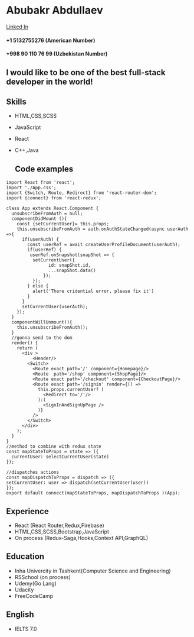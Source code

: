 
# Abubakr Abdullaev

[Linked In](https://www.linkedin.com/in/abubakr-abdi-abdullaev-358557150/)
#### +1 5132755276 (American Number)
#### +998 90 110 76 99 (Uzbekistan Number)

## I would like to be one of the best full-stack developer in the world! 

## Skills
+ HTML,CSS,SCSS
+ JavaScript
+ React
+ C++,Java


  ## Code examples

```React
import React from 'react';
import './App.css';
import {Switch, Route, Redirect} from 'react-router-dom';
import {connect} from 'react-redux';

class App extends React.Component {
  unsubscribeFromAuth = null;
  componentDidMount (){ 
    const {setCurrentUser}= this.props;
    this.unsubscribeFromAuth = auth.onAuthStateChanged(async userAuth =>{
      if(userAuth) {
        const userRef = await createUserProfileDocument(userAuth);
        if(userRef) {
         userRef.onSnapshot(snapShot => {
          setCurrentUser({
                id: snapShot.id,
                ...snapShot.data()
              });
          });
        } else {
          alert('There cridential error, please fix it')
        }
      }
      setCurrentUser(userAuth);
    });  
  }
  componentWillUnmount(){
    this.unsubscribeFromAuth();
  }
  //gonna send to the dom 
  render() { 
    return (
      <div >
          <Header/>
        <Switch>
          <Route exact path='/' component={Homepage}/>
          <Route  path='/shop' component={ShopPage}/>  
          <Route exact path='/checkout' component={CheckoutPage}/>  
          <Route exact path='/signin' render={() => 
            this.props.currentUser? (
              <Redirect to='/'/>
            ):(
              <SignInAndSignUpPage />
            )} 
          />
        </Switch>
      </div>
    );
  }
}
//method to combine with redux state
const mapStateToProps = state => ({
  currentUser: selectCurrentUser(state)
});
 
//dispatches actions
const mapDispatchToProps = dispatch => ({
setCurrentUser: user => dispatch(setCurrentUser(user))
});
export default connect(mapStateToProps, mapDispatchToProps )(App);
```
## Experience 
+ React (React Router,Redux,Firebase)
+ HTML,CSS,SCSS,Bootstrap,JavaScript
+ On process (Redux-Saga,Hooks,Context API,GraphQL)

## Education

 + Inha Univercity in Tashkent(Computer Science and Engineering)
+ RSSchool (on process)
+ Udemy(Go Lang)
 + Udacity
 + FreeCodeCamp
 
 ## English 
 +    IELTS 7.0
 
